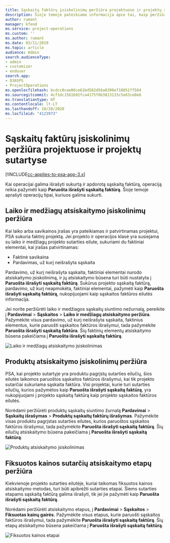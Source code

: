 ```yaml
---
title: Sąskaitų faktūrų įsiskolinimų peržiūra projektuose ir projektų sutartyse
description: Šioje temoje pateikiama informacija apie tai, kaip peržiūrėti laiko, savikainos ir produktų įsiskolinimus ir kaip juos pažymėti kaip paruoštus išrašyti sąskaitą faktūrą.
author: rumant
manager: kfend
ms.service: project-operations
ms.custom: ''
ms.author: rumant
ms.date: 03/11/2019
ms.topic: article
audience: Admin
search.audienceType:
- admin
- customizer
- enduser
search.app:
- D365PS
- ProjectOperations
ms.openlocfilehash: bcdcc0cae06ce61bd582d56a8398e718051ff564
ms.sourcegitcommit: 4cf1dc1561b92fca4175f0b3813133c5e63ce8e6
ms.translationtype: HT
ms.contentlocale: lt-LT
ms.lasthandoff: 10/28/2020
ms.locfileid: "4123973"
---
```

# <a name="review-the-invoicing-backlog-on-projects-and-project-contracts"></a>Sąskaitų faktūrų įsiskolinimų peržiūra projektuose ir projektų sutartyse

[!INCLUDE[cc-applies-to-psa-app-3.x](../includes/cc-applies-to-psa-app-3x.md)]

Kai operacijai galima išrašyti sukurtą ir apdorotą sąskaitą faktūrą, operaciją reikia pažymėti kaip **Paruošta išrašyti sąskaitą faktūrą**. Šioje temoje aprašyti operacijų tipai, kuriuos galima sukurti.

## <a name="review-the-time-and-material-billing-backlog"></a>Laiko ir medžiagų atsiskaitymo įsiskolinimų peržiūra

Kai laiko arba savikainos įrašas yra pateikiamas ir patvirtinamas projektui, PSA sukuria faktinį projektą. Jei projekto ir operacijos klasė yra susiejama su laiko ir medžiagų projekto sutarties eilute, sukuriami du faktiniai elementai, kai įrašas patvirtinamas:

- Faktinė savikaina 
- Pardavimas, už kurį neišrašyta sąskaita

Pardavimo, už kurį neišrašyta sąskaita, faktiniai elementai nurodo atsiskaitymo įsiskolinimą, ir jų atsiskaitymo būsena turi būti nustatyta į **Paruošta išrašyti sąskaitą faktūrą**. Sukūrus projekto sąskaitą faktūrą, pardavimo, už kurį neapmokėta, faktiniai elementai, pažymėti kaip **Paruošta išrašyti sąskaitą faktūrą**, nukopijuojami kaip sąskaitos faktūros eilutės informacija.

Jei norite peržiūrėti laiko ir medžiagos sąskaitų siuntimo nežurnalą, pereikite į **Pardavimai** \> **Sąskaitos** \> **Laiko ir medžiagų atsiskaitymo peržiūra**. Pažymėkite visus pardavimo, už kurį neišrašyta sąskaita, faktinius elementus, kurie paruošti sąskaitos faktūros išrašymui, tada pažymėkite **Paruošta išrašyti sąskaitą faktūra**. Šių faktinių elementų atsiskaitymo būsena pakeičiama į **Paruošta išrašyti sąskaitą faktūrą**.

![Laiko ir medžiagų atsiskaitymo įsiskolinimas](media/TMBacklog.png)

## <a name="review-the-product-billing-backlog"></a>Produktų atsiskaitymo įsiskolinimų peržiūra

PSA, kai projekto sutartyje yra produktu pagrįstų sutarties eilučių, šios eilutės laikomos paruoštos sąskaitos faktūros išrašymui, kai tik projekto sutarčiai sukuriama sąskaita faktūra. Visi projektai, kurie turi sutarties eilučių, kurios pažymėtos kaip **Paruošta išrašyti sąskaitą faktūrą**, yra nukopijuojami į projekto sąskaitą faktūrą kaip projekto sąskaitos faktūros eilutės.

Norėdami peržiūrėti produktų sąskaitų siuntimo žurnalą **Pardavimai** \> **Sąskaitų išrašymas** \> **Produktų sąskaitų faktūrų išrašymas**. Pažymėkite visas produktu pagrįstas sutarties eilutes, kurios paruoštos sąskaitos faktūros išrašymui, tada pažymėkite **Paruošta išrašyti sąskaitą faktūrą**. Šių eilučių atsiskaitymo būsena pakeičiama į **Paruošta išrašyti sąskaitą faktūrą**.

![Produktų atsiskaitymo įsiskolinimas](media/ProductBacklog.png)

## <a name="review-billing-milestones-on-fixed-price-contracts"></a>Fiksuotos kainos sutarčių atsiskaitymo etapų peržiūra

Kiekvienoje projekto sutarties eilutėje, kuriai taikomas fiksuotos kainos atsiskaitymo metodas, turi būti apibrėžti sutarties etapai. Šiems sutarties etapams sąskaitą faktūrą galima išrašyti, tik jei jie pažymėti kaip **Paruošta išrašyti sąskaitą faktūrą**. 

Norėdami peržiūrėti atsiskaitymo etapus, į **Pardavimai** \> **Sąskaitos** \> **Fiksuotas kainų gairės.** Pažymėkite visus etapus, kurie paruošti sąskaitos faktūros išrašymui, tada pažymėkite **Paruošta išrašyti sąskaitą faktūrą**. Šių etapų atsiskaitymo būsena pakeičiama į **Paruošta išrašyti sąskaitą faktūrą**.

![Fiksuotos kainos etapai](media/FPBacklog.png)
